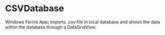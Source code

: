 # CSVDatabase
Windows Forms App; Imports .csv file in local database and shows the data within the database through a DataGridView.
